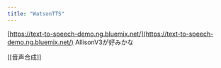 ```yaml
---
title: "WatsonTTS"
---
```


[https://text-to-speech-demo.ng.bluemix.net/](https://text-to-speech-demo.ng.bluemix.net/)
AllisonV3が好みかな

[[音声合成]]
